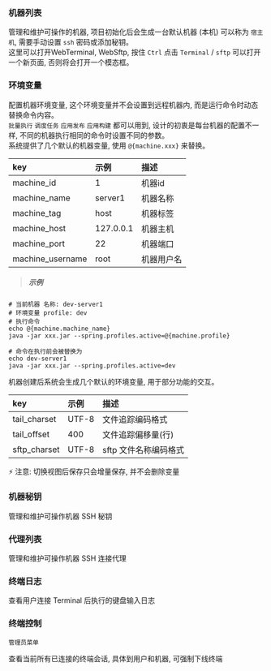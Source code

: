 ### 机器列表

管理和维护可操作的机器, 项目初始化后会生成一台默认机器 (本机) 可以称为 `宿主机`, 需要手动设置 `ssh` 密码或添加秘钥。  
这里可以打开WebTerminal, WebSftp, 按住 `Ctrl` 点击 `Terminal` / `sftp` 可以打开一个新页面, 否则将会打开一个模态框。

### 环境变量

配置机器环境变量, 这个环境变量并不会设置到远程机器内, 而是运行命令时动态替换命令内容。  
`批量执行` `调度任务` `应用发布` `应用构建` 都可以用到, 设计的初衷是每台机器的配置不一样, 不同的机器执行相同的命令时设置不同的参数。  
系统提供了几个默认的机器变量, 使用 `@{machine.xxx}` 来替换。

| key               | 示例       | 描述      |
| :----             | :---      | :----     |
| machine_id        | 1         | 机器id    |
| machine_name      | server1   | 机器名称   |
| machine_tag       | host      | 机器标签   |
| machine_host      | 127.0.0.1 | 机器主机   |
| machine_port      | 22        | 机器端口   |
| machine_username  | root      | 机器用户名 |

> ##### 示例

```
# 当前机器 名称: dev-server1
# 环境变量 profile: dev
# 执行命令
echo @{machine.machine_name}
java -jar xxx.jar --spring.profiles.active=@{machine.profile}

# 命令在执行前会被替换为
echo dev-server1
java -jar xxx.jar --spring.profiles.active=dev
```

机器创建后系统会生成几个默认的环境变量, 用于部分功能的交互。

| key           | 示例       | 描述               |
| :----         | :---      | :----              |
| tail_charset  | UTF-8     | 文件追踪编码格式      |
| tail_offset   | 400       | 文件追踪偏移量(行)    |
| sftp_charset  | UTF-8     | sftp 文件名称编码格式 |

⚡ 注意: 切换视图后保存只会增量保存, 并不会删除变量

### 机器秘钥

管理和维护可操作机器 SSH 秘钥

### 代理列表

管理和维护可操作机器 SSH 连接代理

### 终端日志

查看用户连接 Terminal 后执行的键盘输入日志

### 终端控制

`管理员菜单`

查看当前所有已连接的终端会话, 具体到用户和机器, 可强制下线终端


